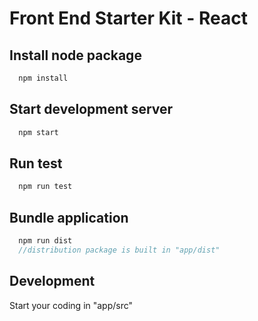 # Front End Starter Kit - React

## Install node package
```javascript
  npm install
```

## Start development server
```javascript
  npm start
```

## Run test
```javascript
  npm run test
```

## Bundle application
```javascript
  npm run dist
  //distribution package is built in "app/dist"
```

## Development
Start your coding in "app/src"

